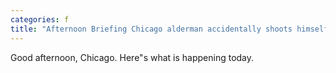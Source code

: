 ```yaml
---
categories: f
title: "Afternoon Briefing Chicago alderman accidentally shoots himself in the wrist "
---
```

Good afternoon, Chicago. Here"s what is happening today.